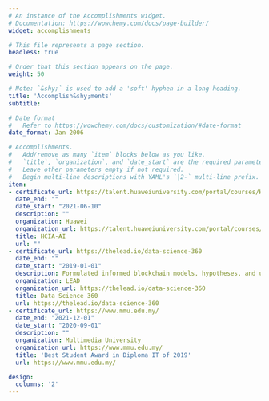 ```yaml
---
# An instance of the Accomplishments widget.
# Documentation: https://wowchemy.com/docs/page-builder/
widget: accomplishments

# This file represents a page section.
headless: true

# Order that this section appears on the page.
weight: 50

# Note: `&shy;` is used to add a 'soft' hyphen in a long heading.
title: 'Accomplish&shy;ments'
subtitle:

# Date format
#   Refer to https://wowchemy.com/docs/customization/#date-format
date_format: Jan 2006

# Accomplishments.
#   Add/remove as many `item` blocks below as you like.
#   `title`, `organization`, and `date_start` are the required parameters.
#   Leave other parameters empty if not required.
#   Begin multi-line descriptions with YAML's `|2-` multi-line prefix.
item:
- certificate_url: https://talent.huaweiuniversity.com/portal/courses/HuaweiX+EBG2020CCHW1100087/about
  date_end: ""
  date_start: "2021-06-10"
  description: ""
  organization: Huawei
  organization_url: https://talent.huaweiuniversity.com/portal/courses/HuaweiX+EBG2020CCHW1100087/about
  title: HCIA-AI
  url: ""
- certificate_url: https://thelead.io/data-science-360
  date_end: ""
  date_start: "2019-01-01"
  description: Formulated informed blockchain models, hypotheses, and use cases.
  organization: LEAD
  organization_url: https://thelead.io/data-science-360
  title: Data Science 360
  url: https://thelead.io/data-science-360
- certificate_url: https://www.mmu.edu.my/
  date_end: "2021-12-01"
  date_start: "2020-09-01"
  description: ""
  organization: Multimedia University
  organization_url: https://www.mmu.edu.my/
  title: 'Best Student Award in Diploma IT of 2019'
  url: https://www.mmu.edu.my/

design:
  columns: '2' 
---
```

